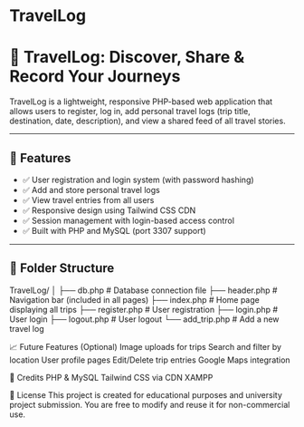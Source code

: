# TravelLog
# 🧭 TravelLog: Discover, Share & Record Your Journeys

TravelLog is a lightweight, responsive PHP-based web application that allows users to register, log in, add personal travel logs (trip title, destination, date, description), and view a shared feed of all travel stories.

---

## 📌 Features

- ✅ User registration and login system (with password hashing)
- ✅ Add and store personal travel logs
- ✅ View travel entries from all users
- ✅ Responsive design using Tailwind CSS CDN
- ✅ Session management with login-based access control
- ✅ Built with PHP and MySQL (port 3307 support)

---

## 📁 Folder Structure

TravelLog/
│
├── db.php # Database connection file
├── header.php # Navigation bar (included in all pages)
├── index.php # Home page displaying all trips
├── register.php # User registration
├── login.php # User login
├── logout.php # User logout
└── add_trip.php # Add a new travel log

📈 Future Features (Optional)
Image uploads for trips
Search and filter by location
User profile pages
Edit/Delete trip entries
Google Maps integration

🙏 Credits
PHP & MySQL
Tailwind CSS via CDN
XAMPP

📝 License
This project is created for educational purposes and university project submission. You are free to modify and reuse it for non-commercial use.

